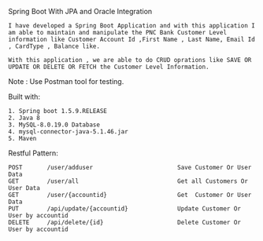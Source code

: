 Spring Boot With JPA and Oracle Integration

	I have developed a Spring Boot Application and with this application I am able to maintain and manipulate the PNC Bank Customer Level information like Customer Account Id ,First Name , Last Name, Email Id , CardType , Balance like.

	With this application , we are able to do CRUD oprations like SAVE OR UPDATE OR DELETE OR FETCH the Customer Level Information.

Note : Use Postman tool for testing.

Built with:

	1. Spring boot 1.5.9.RELEASE
	2. Java 8
	3. MySQL-8.0.19.0 Database  
	4. mysql-connector-java-5.1.46.jar 
	5. Maven

Restful Pattern:

	POST 	   /user/adduser						Save Customer Or User Data
	GET 	   /user/all							Get all Customers Or User Data 
	GET 	   /user/{accountid}					Get  Customer Or User Data
	PUT 	   /api/update/{accountid}				Update Customer Or User by accountid
	DELETE 	   /api/delete/{id}						Delete Customer Or User by accountid














